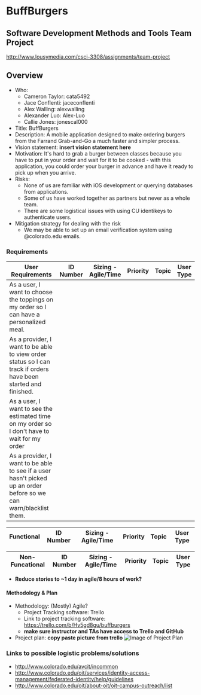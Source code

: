 # BuffBurgers
## Software Development Methods and Tools Team Project
http://www.lousymedia.com/csci-3308/assignments/team-project

## Overview
* Who: 
  * Cameron Taylor: cata5492
  * Jace Conflenti: jaceconflenti
  * Alex Walling: alexwalling
  * Alexander Luo: Alex-Luo
  * Callie Jones: jonescal000
* Title: BuffBurgers
* Description: A mobile application designed to make ordering burgers from the Farrand Grab-and-Go a much faster and simpler process.
* Vision statement: __insert vision statement here__
* Motivation: It's hard to grab a burger between classes because you have to put in your order and wait for it to be cooked - with this application, you could order your burger in advance and have it ready to pick up when you arrive.
* Risks: 
  * None of us are familiar with iOS development or querying databases from applications.
  * Some of us have worked together as partners but never as a whole team.
  * There are some logistical issues with using CU identikeys to authenticate users.
* Mitigation strategy for dealing with the risk
  * We may be able to set up an email verification system using @colorado.edu emails.

### Requirements

User Requirements | ID Number | Sizing - Agile/Time | Priority | Topic | User Type
----------------- | --------- | ------------------- | -------- | ----- | ---------
As a user, I want to choose the toppings on my order so I can have a personalized meal. |
As a provider, I want to be able to view order status so I can track if orders have been started and finished. |
As a user, I want to see the estimated time on my order so I don't have to wait for my order |
As a provider, I want to be able to see if a user hasn't picked up an order before so we can warn/blacklist them. |

Functional | ID Number | Sizing - Agile/Time | Priority | Topic | User Type
---------- | --------- | ------------------- | -------- | ----- | ---------

Non-Funcational | ID Number | Sizing - Agile/Time | Priority | Topic | User Type
--------------- | --------- | ------------------- | -------- | ----- | ---------

* __Reduce stories to ~1 day in agile/8 hours of work?__

#### Methodology & Plan
* Methodology: (Mostly) Agile?
  * Project Tracking software: Trello
  * Link to project tracking software: https://trello.com/b/Hv5gd8gu/buffburgers
  * __make sure instructor and TAs have access to Trello and GitHub__
* Project plan: __copy paste picture from trello__ ![Image of Project Plan](https://octodex.github.com/images/linktocat.jpg)

### Links to possible logistic problems/solutions
* http://www.colorado.edu/avcit/incommon
* http://www.colorado.edu/oit/services/identity-access-management/federated-identity/help/guidelines
* http://www.colorado.edu/oit/about-oit/oit-campus-outreach/list
